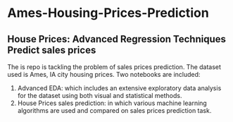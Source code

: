 # Ames-Housing-Prices-Prediction
  ## House Prices: Advanced Regression Techniques Predict sales prices

The is repo is tackling the problem of sales prices prediction. The dataset used is Ames, IA city housing prices.
Two notebooks are included:
1. Advanced EDA: which includes an extensive exploratory data analysis for the dataset using both visual and statistical methods.
2. House Prices sales prediction: in which various machine learning algorithms are used and compared on sales prices prediction task.
